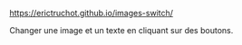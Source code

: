 https://erictruchot.github.io/images-switch/

Changer une image et un texte en cliquant sur des boutons.

